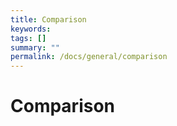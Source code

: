 ```yaml
---
title: Comparison
keywords:
tags: []
summary: ""
permalink: /docs/general/comparison
---
```


# Comparison